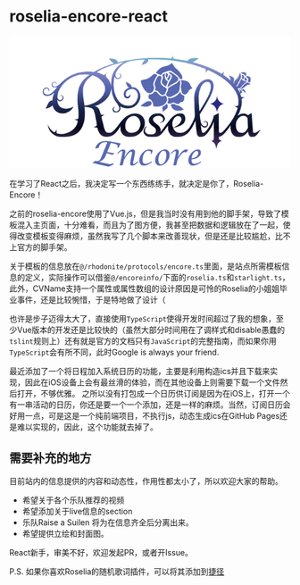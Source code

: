 # roselia-encore-react

![Roselia-Encore-React](https://raw.githubusercontent.com/Somainer/roselia-encore-react/master/public/img/logo.png)

在学习了React之后，我决定写一个东西练练手，就决定是你了，Roselia-Encore！

之前的roselia-encore使用了Vue.js，但是我当时没有用到他的脚手架，导致了模板混入主页面，十分难看，而且为了图方便，我甚至把数据和逻辑放在了一起，使得改变模板变得麻烦，虽然我写了几个脚本来改善现状，但是还是比较尴尬，比不上官方的脚手架。

关于模板的信息放在`@/rhodonite/protocols/encore.ts`里面，是站点所需模板信息的定义，实际操作可以借鉴`@/encoreinfo/`下面的`roselia.ts`和`starlight.ts`，此外，CVName支持一个属性或属性数组的设计原因是可怜的Roselia的小姐姐毕业事件，还是比较惋惜，于是特地做了设计（

也许是步子迈得太大了，直接使用`TypeScript`使得开发时间超过了我的想象，至少Vue版本的开发还是比较快的（虽然大部分时间用在了调样式和disable愚蠢的`tslint`规则上）还有就是官方的文档只有`JavaScript`的完整指南，而如果你用`TypeScript`会有所不同，此时Google is always your friend.

最近添加了一个将日程加入系统日历的功能，主要是利用构造ics并且下载来实现，因此在iOS设备上会有最丝滑的体验，而在其他设备上则需要下载一个文件然后打开，不够优雅。
之所以没有打包成一个日历供订阅是因为在iOS上，打开一个有一串活动的日历，你还是要一个一个添加，还是一样的麻烦。当然，订阅日历会好用一点，可是这是一个纯前端项目，不执行js，动态生成ics在GitHub Pages还是难以实现的，因此，这个功能就去掉了。

## 需要补充的地方
目前站内的信息提供的内容和动态性，作用性都太小了，所以欢迎大家的帮助。

* 希望关于各个乐队推荐的视频
* 希望添加关于live信息的section
* 乐队Raise a Suilen 将为在信息齐全后分离出来。
* 希望提供立绘和封面图。

React新手，审美不好，欢迎发起PR，或者开Issue。

P.S. 如果你喜欢Roselia的随机歌词插件，可以将其添加到[捷径](https://www.icloud.com/shortcuts/d3aee628657445c3814e283a5bb40c23)